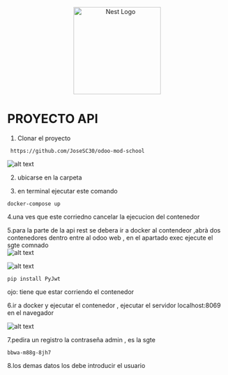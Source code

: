 <p align="center">
  <a href="http://nestjs.com/" target="blank"><img src="https://nestjs.com/img/logo-small.svg" width="200" alt="Nest Logo" /></a>
</p>

# PROYECTO API

1. Clonar el proyecto
 ```
  https://github.com/JoseSC30/odoo-mod-school

 ```
 ![alt text](image-2.png)


2. ubicarse en la carpeta 

3. en terminal ejecutar este comando 
```
docker-compose up 
```


4.una ves que este corriedno cancelar la ejecucion del contenedor

5.para la parte de la api rest se debera ir a docker  al contendeor ,abrà  dos contenedores dentro
entre al odoo web , en el apartado exec ejecute el sgte comnado  
![alt text](image.png)

![alt text](image-3.png)




```
pip install PyJwt
```
ojo: tiene que estar corriendo el contenedor











6.ir a docker y ejecutar el contenedor ,  ejecutar el servidor localhost:8069 en el navegador


 ![alt text](odoo-1.jpg)






7.pedira un registro la contraseña admin , es la sgte 
```
bbwa-m88g-8jh7
```

8.los demas datos los debe introducir  el usuario



